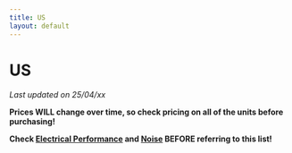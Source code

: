 ```yaml
---
title: US
layout: default
---
```


# US

*Last updated on 25/04/xx*

**Prices WILL change over time, so check pricing on all of the units before purchasing!**

**Check [Electrical Performance](_general-recommendations/Electrical-Performance.md) and [Noise](_general-recommendations/Noise.md) BEFORE referring to this list!**
